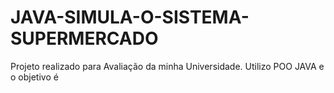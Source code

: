 # JAVA-SIMULA-O-SISTEMA-SUPERMERCADO
Projeto realizado para Avaliação da minha Universidade. Utilizo POO JAVA e o objetivo é
